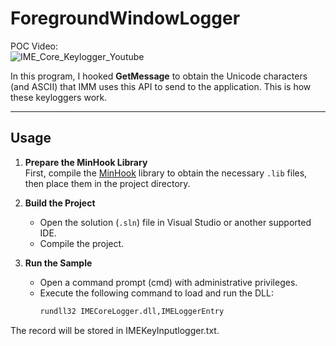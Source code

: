# ForegroundWindowLogger

POC Video:  
![IME_Core_Keylogger_Youtube](https://youtu.be/-JPia2ge85I?si=yp7CvjYP7zK6T4tM)

In this program, I hooked **GetMessage** to obtain the Unicode characters (and ASCII) that IMM uses this API to send to the application. This is how these keyloggers work.

---

## Usage

1. **Prepare the MinHook Library**  
   First, compile the [MinHook](https://github.com/TsudaKageyu/minhook) library to obtain the necessary `.lib` files, then place them in the project directory.

2. **Build the Project**  
   - Open the solution (`.sln`) file in Visual Studio or another supported IDE.
   - Compile the project.

3. **Run the Sample**  
   - Open a command prompt (cmd) with administrative privileges.
   - Execute the following command to load and run the DLL:
     ```bash
     rundll32 IMECoreLogger.dll,IMELoggerEntry
     ```
The record will be stored in IMEKeyInputlogger.txt.